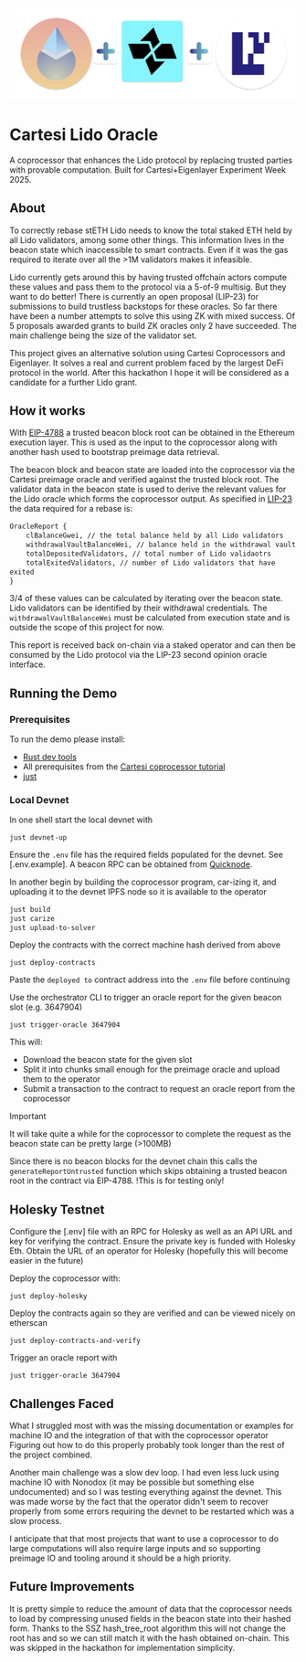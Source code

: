 
![Cartesi Lido Oracle](./resources/banner.png)

# Cartesi Lido Oracle

A coprocessor that enhances the Lido protocol by replacing trusted parties with provable computation. Built for Cartesi+Eigenlayer Experiment Week 2025.

## About

To correctly rebase stETH Lido needs to know the total staked ETH held by all Lido validators, among some other things. This information lives in the beacon state which inaccessible to smart contracts. Even if it was the gas required to iterate over all the >1M validators makes it infeasible.

Lido currently gets around this by having trusted offchain actors compute these values and pass them to the protocol via a 5-of-9 multisig. But they want to do better! There is currently an open proposal (LIP-23) for submissions to build trustless backstops for these oracles. So far there have been a number attempts to solve this using ZK with mixed success. Of 5 proposals awarded grants to build ZK oracles only 2 have succeeded. The main challenge being the size of the validator set.

This project gives an alternative solution using Cartesi Coprocessors and Eigenlayer. It solves a real and current problem faced by the largest DeFi protocol in the world. After this hackathon I hope it will be considered as a candidate for a further Lido grant.

## How it works

With [EIP-4788](https://eips.ethereum.org/EIPS/eip-4788) a trusted beacon block root can be obtained in the Ethereum execution layer. This is used as the input to the coprocessor along with another hash used to bootstrap preimage data retrieval.

The beacon block and beacon state are loaded into the coprocessor via the Cartesi preimage oracle and verified against the trusted block root. The validator data in the beacon state is used to derive the relevant values for the Lido oracle which forms the coprocessor output. As specified in [LIP-23](https://github.com/lidofinance/lido-improvement-proposals/blob/develop/LIPS/lip-23.md) the data required for a rebase is:

```
OracleReport {
    clBalanceGwei, // the total balance held by all Lido validators
    withdrawalVaultBalanceWei, // balance held in the withdrawal vault
    totalDepositedValidators, // total number of Lido validaotrs
    totalExitedValidators, // number of Lido validators that have exited
}
```

3/4 of these values can be calculated by iterating over the beacon state. Lido validators can be identified by their withdrawal credentials. The `withdrawalVaultBalanceWei` must be calculated from execution state and is outside the scope of this project for now.

This report is received back on-chain via a staked operator and can then be consumed by the Lido protocol via the LIP-23 second opinion oracle interface.

## Running the Demo

### Prerequisites

To run the demo please install:

- [Rust dev tools](https://www.rust-lang.org/tools/install)
- All prerequisites from the [Cartesi coprocessor tutorial](https://docs.mugen.builders/cartesi-co-processor-tutorial/installation)
- [just](https://github.com/casey/just)

### Local Devnet

In one shell start the local devnet with

```shell
just devnet-up
```

Ensure the `.env` file has the required fields populated for the devnet. See [.env.example]. A beacon RPC can be obtained from [Quicknode](https://www.quicknode.com/).

In another begin by building the coprocessor program, car-izing it, and uploading it to the devnet IPFS node so it is available to the operator

```shell
just build
just carize
just upload-to-solver
```

Deploy the contracts with the correct machine hash derived from above

```shell
just deploy-contracts
```

Paste the `deployed to` contract address into the `.env` file before continuing

Use the orchestrator CLI to trigger an oracle report for the given beacon slot (e.g. 3647904)

```shell
just trigger-oracle 3647904
```

This will:

- Download the beacon state for the given slot
- Split it into chunks small enough for the preimage oracle and upload them to the operator
- Submit a transaction to the contract to request an oracle report from the coprocessor

> [!IMPORTANT]  
> It will take quite a while for the coprocessor to complete the request as the beacon state can be pretty large (>100MB)

Since there is no beacon blocks for the devnet chain this calls the `generateReportUntrusted` function which skips obtaining a trusted beacon root in the contract via EIP-4788. !This is for testing only!

## Holesky Testnet

Configure the [.env] file with an RPC for Holesky as well as an API URL and key for verifying the contract. Ensure the private key is funded with Holesky Eth. Obtain the URL of an operator for Holesky (hopefully this will become easier in the future)

Deploy the coprocessor with:

```shell
just deploy-holesky
```

Deploy the contracts again so they are verified and can be viewed nicely on etherscan

```shell
just deploy-contracts-and-verify
```

Trigger an oracle report with

```shell
just trigger-oracle 3647904
```

## Challenges Faced

What I struggled most with was the missing documentation or examples for machine IO and the integration of that with the coprocessor operator Figuring out how to do this properly probably took longer than the rest of the project combined.

Another main challenge was a slow dev loop. I had even less luck using machine IO with Nonodox (it may be possible but something else undocumented) and so I was testing everything against the devnet. This was made worse by the fact that the operator didn't seem to recover properly from some errors requiring the devnet to be restarted which was a slow process.

I anticipate that that most projects that want to use a coprocessor to do large computations will also require large inputs and so supporting preimage IO and tooling around it should be a high priority.

## Future Improvements

It is pretty simple to reduce the amount of data that the coprocessor needs to load by compressing unused fields in the beacon state into their hashed form. Thanks to the SSZ hash_tree_root algorithm this will not change the root has and so we can still match it with the hash obtained on-chain. This was skipped in the hackathon for implementation simplicity.
